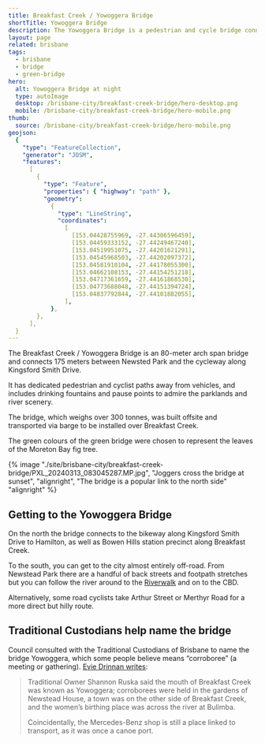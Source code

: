 ```yaml
---
title: Breakfast Creek / Yowoggera Bridge
shortTitle: Yowoggera Bridge
description: The Yowoggera Bridge is a pedestrian and cycle bridge connecting Newstead with the riverwalk at Hamilton
layout: page
related: brisbane
tags:
  - brisbane
  - bridge
  - green-bridge
hero:
  alt: Yowoggera Bridge at night
  type: autoImage
  desktop: /brisbane-city/breakfast-creek-bridge/hero-desktop.png
  mobile: /brisbane-city/breakfast-creek-bridge/hero-mobile.png
thumb:
  source: /brisbane-city/breakfast-creek-bridge/hero-mobile.png
geojson:
  {
    "type": "FeatureCollection",
    "generator": "JOSM",
    "features":
      [
        {
          "type": "Feature",
          "properties": { "highway": "path" },
          "geometry":
            {
              "type": "LineString",
              "coordinates":
                [
                  [153.04428755969, -27.44306596459],
                  [153.04459333152, -27.44249467240],
                  [153.04519951075, -27.44201621291],
                  [153.04545968503, -27.44202097372],
                  [153.04581910104, -27.44178055300],
                  [153.04662108153, -27.44154251218],
                  [153.04717361659, -27.44161868530],
                  [153.04773688048, -27.44151394724],
                  [153.04837792844, -27.44101882055],
                ],
            },
        },
      ],
  }
---
```


The Breakfast Creek / Yowoggera Bridge is an 80-meter arch span bridge and connects 175 meters between Newsted Park and the cycleway along Kingsford Smith Drive.

It has dedicated pedestrian and cyclist paths away from vehicles, and includes drinking fountains and pause points to admire the parklands and river scenery.

The bridge, which weighs over 300 tonnes, was built offsite and transported via barge to be installed over Breakfast Creek.

The green colours of the green bridge were chosen to represent the leaves of the Moreton Bay fig tree.

{% image "./site/brisbane-city/breakfast-creek-bridge/PXL_20240313_083045287.MP.jpg", "Joggers cross the bridge at sunset", "alignright", "The bridge is a popular link to the north side" "alignright" %}

## Getting to the Yowoggera Bridge

On the north the bridge connects to the bikeway along Kingsford Smith Drive to Hamilton, as well as Bowen Hills station precinct along Breakfast Creek.

To the south, you can get to the city almost entirely off-road. From Newstead Park there are a handful of back streets and footpath stretches but you can follow the river around to the [Riverwalk](/brisbane-city/riverwalk/) and on to the CBD.

Alternatively, some road cyclists take Arthur Street or Merthyr Road for a more direct but hilly route.

## Traditional Custodians help name the bridge

Council consulted with the Traditional Custodians of Brisbane to name the bridge Yowoggera, which some people believe means “corroboree” (a meeting or gathering). <a href="https://newfarmpark.com.au/breakfast-creek-bridge-a-corroboree-connection/">Evie Drinnan writes</a>:

<blockquote>
  <p>Traditional Owner Shannon Ruska said the mouth of Breakfast Creek was known as Yowoggera; corroborees were held in the gardens of Newstead House, a town was on the other side of Breakfast Creek, and the women’s birthing place was across the river at Bulimba.</p>

  <p>Coincidentally, the Mercedes-Benz shop is still a place linked to transport, as it was once a canoe port.</p>
</blockquote>
